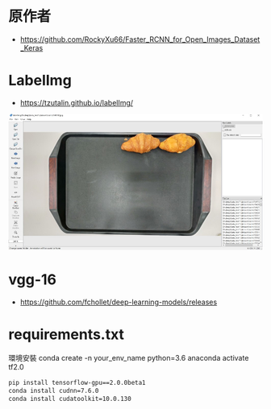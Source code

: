 # 原作者
- https://github.com/RockyXu66/Faster_RCNN_for_Open_Images_Dataset_Keras
# LabelImg
- https://tzutalin.github.io/labelImg/
<p float="left">
   <img src="/img/l1.jpg" width="536"/>
</p>

# vgg-16
- https://github.com/fchollet/deep-learning-models/releases 

# requirements.txt
環境安裝
    conda create -n your_env_name python=3.6 anaconda
    activate tf2.0
    
    pip install tensorflow-gpu==2.0.0beta1
    conda install cudnn=7.6.0
    conda install cudatoolkit=10.0.130

